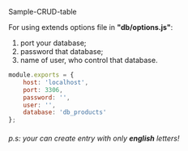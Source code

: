 Sample-CRUD-table

For using extends options file in **"db/options.js"**: 

1. port your database;
2. password that database;
3. name of user, who control that database.
```javascript
module.exports = {
    host: 'localhost',
    port: 3306,
    password: '',
    user: '',
    database: 'db_products'
};
```
###### p.s: your can create entry with only **english** letters!
